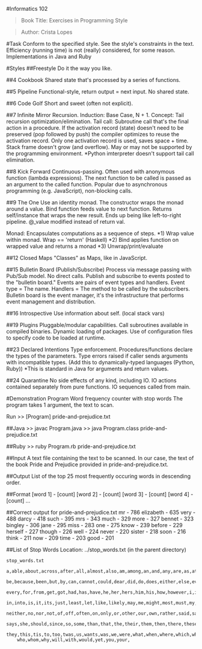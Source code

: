 #Informatics 102

>Book Title:  Exercises in Programming Style

>Author: Crista Lopes

#Task
Conform to the specified style. See the style's constraints in the text.
Efficiency (running time) is not (really) considered, for some reason.
Implementations in Java and Ruby

#Styles
##Freestyle
Do it the way you like.

##4 Cookbook
Shared state that's processed by a series of functions.
	
##5 Pipeline
Functional-style, return output = next input. No shared state.

##6 Code Golf
Short and sweet (often not explicit).
	
##7 Infinite Mirror
Recursion. Induction: Base Case, N + 1.
Concept: Tail recursion optimization/elimination.
Tail call: Subroutine call that's the final action in a procedure.
If the activation record (state) doesn't need to be preserved (pop followed by push)
the compiler optimizes to reuse the activation record.
Only one activation record is used, saves space + time.
Stack frame doesn't grow (and overflow).
May or may not be supported by the programming environment.
*Python imterpreter doesn't support tail call elimination.
	
##8 Kick Forward
Continuous-passing. Often used with anonymous function (lambda expressions).
The next function to be called is passed as an argument to the called function.
Popular due to asynchronous programming (e.g. JavaScript), non-blocking calls.

##9 The One
Use an identity monad.
The constructor wraps the monad around a value.
Bind function feeds value to next function.
Returns self/instance that wraps the new result.
Ends up being like left-to-right pipeline.
@_value modified instead of return val.
	
Monad: Encapsulates computations as a sequence of steps.
*1) Wrap value within monad. Wrap == 'return' (Haskell)
*2) Bind applies function on wrapped value and returns a monad
*3) Unwrap/print/evaluate
	
##12 Closed Maps
"Classes" as Maps, like in JavaScript.

##15 Bulletin Board (Publish/Subscribe)
Process via message passing with Pub/Sub model. No direct calls.
Publish and subscribe to events posted to the "bulletin board."
Events are pairs of event types and handlers.
Event type 	= The name.
Handlers 	= The method to be called by the subscribers.
Bulletin board is the event manager, it's the infrastructure that
performs event management and distribution.

##16 Introspective
Use information about self.
(local stack vars)
	
##19 Plugins
Pluggable/modular capabilities.
Call subroutines available in compiled binaries.
Dynamic loading of packages.
Use of configuration files to specify code to be
loaded at runtime.

##23 Declared Intentions
Type enforcement.
Procedures/functions declare the types of the parameters.
Type errors raised if caller sends arguments with incompatible types.
(Add this to dynamically-typed languages (Python, Ruby))
*This is standard in Java for arguments and return values.
	
##24 Quarantine
No side effects of any kind, including IO.
IO actions contained separately from pure functions.
IO sequences called from main.

#Demonstration Program
Word frequency counter with stop words
The program takes 1 argument, the text to scan.

Run
	>> [Program] pride-and-prejudice.txt

##Java
	>> javac Program.java
	>> java  Program.class pride-and-prejudice.txt

##Ruby
	>> ruby Program.rb pride-and-prejudice.txt


##Input
A text file containing the text to be scanned.
In our case, the text of the book Pride and Prejudice
provided in pride-and-prejudice.txt.

##Output
List of the top 25 most frequently occuring words in descending order.

##Format
	[word 1] - [count]
	[word 2] - [count]
	[word 3] - [count]
	[word 4] - [count]
	...

##Correct output for pride-and-prejudice.txt
	mr - 786
	elizabeth - 635
	very - 488
	darcy - 418
	such - 395
	mrs - 343
	much - 329
	more - 327
	bennet - 323
	bingley - 306
	jane - 295
	miss - 283
	one - 275
	know - 239
	before - 229
	herself - 227
	though - 226
	well - 224
	never - 220
	sister - 218
	soon - 216
	think - 211
	now - 209
	time - 203
	good - 201

##List of Stop Words
	Location: ../stop_words.txt  (in the parent directory)
	
	stop_words.txt
		a,able,about,across,after,all,almost,also,am,among,an,and,any,are,as,at,
		be,because,been,but,by,can,cannot,could,dear,did,do,does,either,else,ever,
		every,for,from,get,got,had,has,have,he,her,hers,him,his,how,however,i,if,
		in,into,is,it,its,just,least,let,like,likely,may,me,might,most,must,my,
		neither,no,nor,not,of,off,often,on,only,or,other,our,own,rather,said,say,
		says,she,should,since,so,some,than,that,the,their,them,then,there,these,
		they,this,tis,to,too,twas,us,wants,was,we,were,what,when,where,which,while,
		who,whom,why,will,with,would,yet,you,your,




